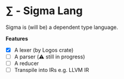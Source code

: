 # $\sum$ - Sigma Lang

Sigma is (will be) a dependent type language.

**Features**
- [x] A lexer (by Logos crate)
- [ ] A parser (⚠️ still in progress)
- [ ] A reducer
- [ ] Transpile into IRs e.g. LLVM IR
